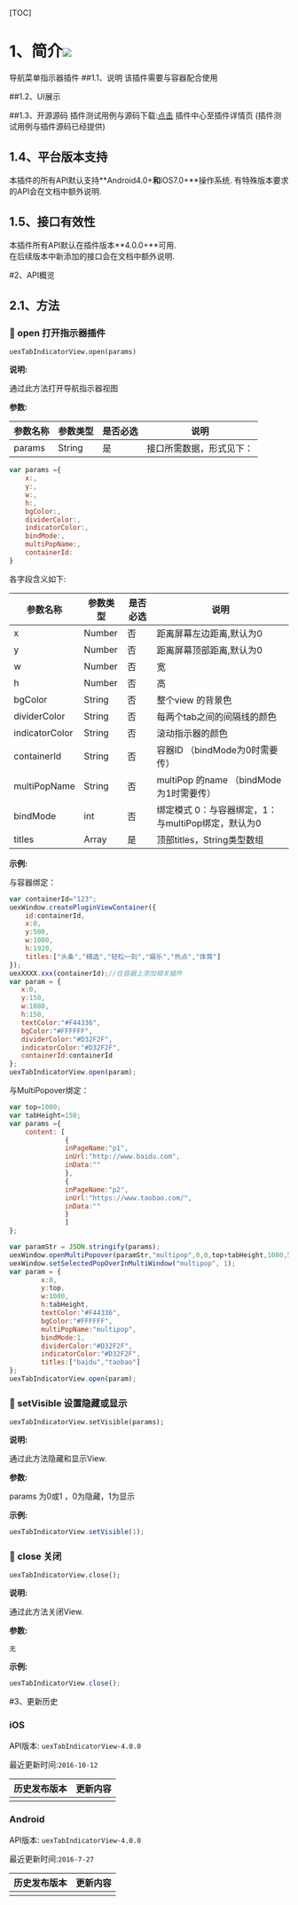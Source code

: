 [TOC]

 # 1、简介[![](http://appcan-download.oss-cn-beijing.aliyuncs.com/%E5%85%AC%E6%B5%8B%2Fgf.png)]()
 导航菜单指示器插件
##1.1、说明
该插件需要与容器配合使用 

##1.2、UI展示

##1.3、开源源码
插件测试用例与源码下载:[点击]() 插件中心至插件详情页 (插件测试用例与插件源码已经提供)

## 1.4、平台版本支持
本插件的所有API默认支持**Android4.0+**和**iOS7.0+**操作系统. 
有特殊版本要求的API会在文档中额外说明.

## 1.5、接口有效性
本插件所有API默认在插件版本**4.0.0+**可用.  
在后续版本中新添加的接口会在文档中额外说明. 

#2、API概览
## 2.1、方法

### 🍭 open 打开指示器插件

`uexTabIndicatorView.open(params)`

**说明:**

通过此方法打开导航指示器视图

**参数:**

| 参数名称   | 参数类型   | 是否必选 | 说明           |
| ------ | ------ | ---- | ------------ |
| params | String | 是    | 接口所需数据，形式见下： |

```javascript
var params ={
    x:,
    y:,
    w:,
    h:,
    bgColor:,
    dividerColor:,
  	indicatorColor:,
    bindMode:,
  	multiPopName:,
  	containerId:
}
```

各字段含义如下:

| 参数名称           | 参数类型   | 是否必选 | 说明                              |
| -------------- | ------ | ---- | ------------------------------- |
| x              | Number | 否    | 距离屏幕左边距离,默认为0                   |
| y              | Number | 否    | 距离屏幕顶部距离,默认为0                   |
| w              | Number | 否    | 宽                               |
| h              | Number | 否    | 高                               |
| bgColor        | String | 否    | 整个view 的背景色                     |
| dividerColor   | String | 否    | 每两个tab之间的间隔线的颜色                 |
| indicatorColor | String | 否    | 滚动指示器的颜色                        |
| containerId    | String | 否    | 容器ID （bindMode为0时需要传）           |
| multiPopName   | String | 否    | multiPop 的name （bindMode为1时需要传） |
| bindMode       | int    | 否    | 绑定模式 0：与容器绑定，1：与multiPop绑定，默认为0 |
| titles         | Array  | 是    | 顶部titles，String类型数组             |
**示例:**

与容器绑定：

```javascript
var containerId="123";                       
uexWindow.createPluginViewContainer({        
    id:containerId,                          
    x:0,                                     
    y:500,                                   
    w:1080,                                  
    h:1920,                                  
    titles:["头条","精选","轻松一刻","娱乐","热点","体育"] 
});                                          
uexXXXX.xxx(containerId);//在容器上添加相关插件       
var param = {                                
   x:0,                                      
   y:150,                                    
   w:1080,                                   
   h:150,                                    
   textColor:"#F44336",                      
   bgColor:"#FFFFFF",                        
   dividerColor:"#D32F2F",                   
   indicatorColor:"#D32F2F",                 
   containerId:containerId                   
};                                           
uexTabIndicatorView.open(param);                                   
```
与MultiPopover绑定：

```javascript
var top=1000;
var tabHeight=150;
var params ={
    content: [
              {
              inPageName:"p1",
              inUrl:"http://www.baidu.com",
              inData:""
              },
              {
              inPageName:"p2",
              inUrl:"https://www.taobao.com/",
              inData:""
              }
              ]
};

var paramStr = JSON.stringify(params);
uexWindow.openMultiPopover(paramStr,"multipop",0,0,top+tabHeight,1080,500,'',0,0);
uexWindow.setSelectedPopOverInMultiWindow("multipop", 1);
var param = {
        x:0,
        y:top,
        w:1080,
        h:tabHeight,
        textColor:"#F44336",
        bgColor:"#FFFFFF",
        multiPopName:"multipop",
        bindMode:1,
        dividerColor:"#D32F2F",
        indicatorColor:"#D32F2F",
        titles:["baidu","taobao"]
};
uexTabIndicatorView.open(param);
```

### 🍭 setVisible 设置隐藏或显示

`uexTabIndicatorView.setVisible(params);`

**说明:**

通过此方法隐藏和显示View.

**参数:**

params 为0或1 ，0为隐藏，1为显示

**示例:**

```javascript
uexTabIndicatorView.setVisible(1);
```

### 🍭 close 关闭

`uexTabIndicatorView.close();`

**说明:**

通过此方法关闭View.

**参数:**

```
无
```

**示例:**

```javascript
uexTabIndicatorView.close();
```

#3、更新历史 

### iOS

API版本: `uexTabIndicatorView-4.0.0`

最近更新时间:`2016-10-12`

| 历史发布版本 | 更新内容 |
| ------ | ---- |
|        |      |

### Android

API版本: `uexTabIndicatorView-4.0.0`

最近更新时间:`2016-7-27`

| 历史发布版本 | 更新内容 |
| ------ | ---- |
|        |      |